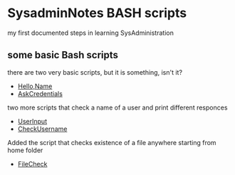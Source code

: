 # SysadminNotes BASH scripts
my first documented steps in learning SysAdministration
## some basic Bash scripts

there are two very basic scripts, but it is something, isn't it?

- [Hello,Name](variables.sh)
- [AskCredentials](morevariables.sh)

two more scripts that check a name of a user and print different responces

- [UserInput](user_input.sh)
- [CheckUsername](check_name.sh)

Added the script that checks existence of a file anywhere starting from home folder

- [FileCheck](file_check.sh)
